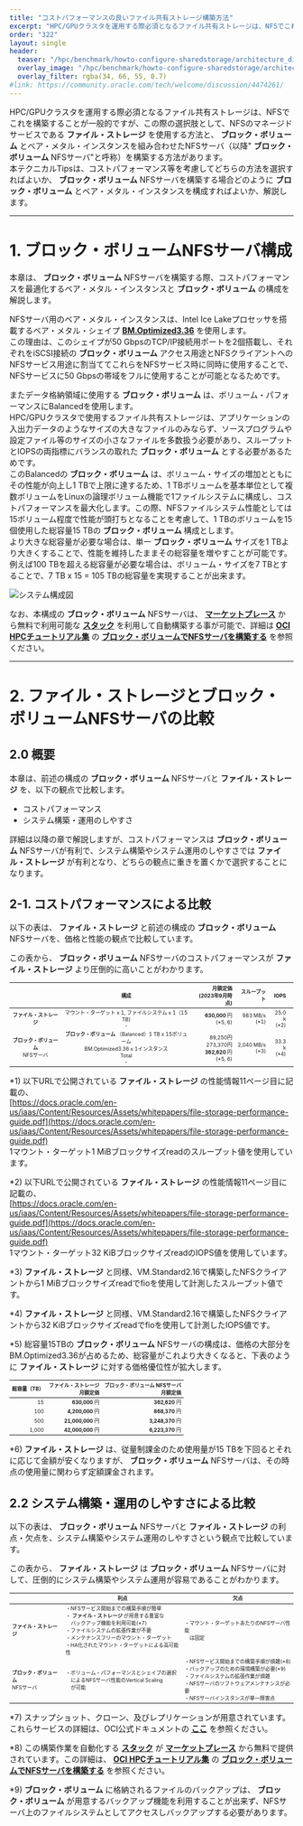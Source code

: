 ```yaml
---
title: "コストパフォーマンスの良いファイル共有ストレージ構築方法"
excerpt: "HPC/GPUクラスタを運用する際必須となるファイル共有ストレージは、NFSでこれを構築することが一般的ですが、この際の選択肢として、NFSのマネージドサービスであるファイル・ストレージを使用する方法と、ブロック・ボリュームとベア・メタル・インスタンスを組み合わせたNFSサーバを構築する方法があります。本テクニカルTipsは、コストパフォーマンス等を考慮してどちらの方法を選択すればよいか、ブロック・ボリュームとベア・メタル・インスタンスを組み合わせたNFSサーバを構築する場合どのようにブロック・ボリュームとベア・メタル・インスタンスを構成すればよいか、解説します。"
order: "322"
layout: single
header:
  teaser: "/hpc/benchmark/howto-configure-sharedstorage/architecture_diagram.png"
  overlay_image: "/hpc/benchmark/howto-configure-sharedstorage/architecture_diagram.png"
  overlay_filter: rgba(34, 66, 55, 0.7)
#link: https://community.oracle.com/tech/welcome/discussion/4474261/
---
```

<style>
table, th, td {
    font-size: 80%;
}
</style>

HPC/GPUクラスタを運用する際必須となるファイル共有ストレージは、NFSでこれを構築することが一般的ですが、この際の選択肢として、NFSのマネージドサービスである **ファイル・ストレージ** を使用する方法と、 **ブロック・ボリューム** とベア・メタル・インスタンスを組み合わせたNFSサーバ（以降" **ブロック・ボリューム** NFSサーバ"と呼称）を構築する方法があります。  
本テクニカルTipsは、コストパフォーマンス等を考慮してどちらの方法を選択すればよいか、 **ブロック・ボリューム** NFSサーバを構築する場合どのように **ブロック・ボリューム** とベア・メタル・インスタンスを構成すればよいか、解説します。
   
***
# 1. ブロック・ボリュームNFSサーバ構成

本章は、 **ブロック・ボリューム** NFSサーバを構築する際、コストパフォーマンスを最適化するベア・メタル・インスタンスと **ブロック・ボリューム** の構成を解説します。

NFSサーバ用のベア・メタル・インスタンスは、Intel Ice Lakeプロセッサを搭載するベア・メタル・シェイプ **[BM.Optimized3.36](https://docs.oracle.com/ja-jp/iaas/Content/Compute/References/computeshapes.htm#bm-hpc-optimized)**  を使用します。  
この理由は、このシェイプが50 GbpsのTCP/IP接続用ポートを2個搭載し、それぞれをiSCSI接続の **ブロック・ボリューム** アクセス用途とNFSクライアントへのNFSサービス用途に割当ててこれらをNFSサービス時に同時に使用することで、NFSサービスに50 Gbpsの帯域をフルに使用することが可能となるためです。

またデータ格納領域に使用する **ブロック・ボリューム** は、ボリューム・パフォーマンスにBalancedを使用します。  
HPC/GPUクラスタで使用するファイル共有ストレージは、アプリケーションの入出力データのようなサイズの大きなファイルのみならず、ソースプログラムや設定ファイル等のサイズの小さなファイルを多数扱う必要があり、スループットとIOPSの両指標にバランスの取れた **ブロック・ボリューム** とする必要があるためです。  
このBalancedの **ブロック・ボリューム** は、ボリューム・サイズの増加とともにその性能が向上し1 TBで上限に達するため、1 TBボリュームを基本単位として複数ボリュームをLinuxの論理ボリューム機能で1ファイルシステムに構成し、コストパフォーマンスを最大化します。この際、NFSファイルシステム性能としては15ボリューム程度で性能が頭打ちとなることを考慮して、1 TBのボリュームを15個使用した総容量15 TBの **ブロック・ボリューム** 構成とします。  
より大きな総容量が必要な場合は、単一 **ブロック・ボリューム** サイズを1 TBより大きくすることで、性能を維持したままその総容量を増やすことが可能です。  
例えば100 TBを超える総容量が必要な場合は、ボリューム・サイズを7 TBとすることで、7 TB x 15 = 105 TBの総容量を実現することが出来ます。

![システム構成図](architecture_diagram.png)

なお、本構成の **ブロック・ボリューム** NFSサーバは、 **[マーケットプレース](/ocitutorials/hpc/#5-5-マーケットプレイス)** から無料で利用可能な **[スタック](/ocitutorials/hpc/#5-3-スタック)** を利用して自動構築する事が可能で、詳細は **[OCI HPCチュートリアル集](/ocitutorials/hpc/#1-oci-hpcチュートリアル集)** の **[ブロック・ボリュームでNFSサーバを構築する](/ocitutorials/hpc/spinup-nfs-server/)** を参照ください。

***
# 2. ファイル・ストレージとブロック・ボリュームNFSサーバの比較

## 2.0 概要

本章は、前述の構成の **ブロック・ボリューム** NFSサーバと **ファイル・ストレージ** を、以下の観点で比較します。

- コストパフォーマンス
- システム構築・運用のしやすさ

詳細は以降の章で解説しますが、コストパフォーマンスは **ブロック・ボリューム** NFSサーバが有利で、システム構築やシステム運用のしやすさでは **ファイル・ストレージ** が有利となり、どちらの観点に重きを置くかで選択することになります。

## 2-1. コストパフォーマンスによる比較

以下の表は、 **ファイル・ストレージ** と前述の構成の **ブロック・ボリューム** NFSサーバを、価格と性能の観点で比較しています。

この表から、 **ブロック・ボリューム** NFSサーバのコストパフォーマンスが **ファイル・ストレージ** より圧倒的に高いことがわかります。

|                           | 構成                                                                                  | 月額定価<br>(2023年9月時点)                              | スループット              | IOPS            |     |
| :-----------------------: | :---------------------------------------------------------------------------------: | -----------------------------------------------: | ------------------: | --------------: | --- |
| **ファイル・ストレージ**            | マウント・ターゲット x 1, ファイルシステム x 1（15 TB)<br>-                                            | **630,000** 円<br>(\*5, 6)                        | 983 MB/s<br>(\*1)   | 25.0 k<br>(\*2) |     |
| **ブロック・ボリューム** <br>NFSサーバ | **ブロック・ボリューム** （Balanced）1 TB x 15ボリューム<br>BM.Optimized3.36 x 1インスタンス<br>Total<br>- | 89,250円<br>273,370円<br>**362,620** 円<br>(\*5, 6) | 2,040 MB/s<br>(\*3) | 33.3 k<br>(\*4) |     |

*1) 以下URLで公開されている **ファイル・ストレージ** の性能情報11ページ目に記載の、  
[https://docs.oracle.com/en-us/iaas/Content/Resources/Assets/whitepapers/file-storage-performance-guide.pdf](https://docs.oracle.com/en-us/iaas/Content/Resources/Assets/whitepapers/file-storage-performance-guide.pdf)  
1マウント・ターゲット1 MiBブロックサイズreadのスループット値を使用しています。

*2) 以下URLで公開されている **ファイル・ストレージ** の性能情報11ページ目に記載の、  
[https://docs.oracle.com/en-us/iaas/Content/Resources/Assets/whitepapers/file-storage-performance-guide.pdf](https://docs.oracle.com/en-us/iaas/Content/Resources/Assets/whitepapers/file-storage-performance-guide.pdf)  
1マウント・ターゲット32 KiBブロックサイズreadのIOPS値を使用しています。

*3) **ファイル・ストレージ** と同様、VM.Standard2.16で構築したNFSクライアントから1 MiBブロックサイズreadでfioを使用して計測したスループット値です。

*4) **ファイル・ストレージ** と同様、VM.Standard2.16で構築したNFSクライアントから32 KiBブロックサイズreadでfioを使用して計測したIOPS値です。

*5) 総容量15TBの **ブロック・ボリューム** NFSサーバの構成は、価格の大部分をBM.Optimized3.36が占めるため、総容量がこれより大きくなると、下表のように **ファイル・ストレージ** に対する価格優位性が拡大します。

| 総容量（TB） | **ファイル・ストレージ**<br>月額定価 | **ブロック・ボリューム** NFSサーバ<br>月額定価 |
| ------: | ---------------------: | ----------------------------: |
| 15      | **630,000** 円          | **362,620** 円                 |
| 100     | **4,200,000** 円        | **868,370** 円                 |
| 500     | **21,000,000** 円       | **3,248,370** 円               |
| 1,000   | **42,000,000** 円       | **6,223,370** 円               |

*6) **ファイル・ストレージ** は、従量制課金のため使用量が15 TBを下回るとそれに応じて金額が安くなりますが、 **ブロック・ボリューム** NFSサーバは、その時点の使用量に関わらず定額課金されます。

## 2.2 システム構築・運用のしやすさによる比較

以下の表は、 **ブロック・ボリューム** NFSサーバと **ファイル・ストレージ** の利点・欠点を、システム構築やシステム運用のしやすさという観点で比較しています。

この表から、 **ファイル・ストレージ** は **ブロック・ボリューム** NFSサーバに対して、圧倒的にシステム構築やシステム運用が容易であることがわかります。

|                      | 利点                                                                                                       | 欠点                                                                                     |
| -------------------- | -------------------------------------------------------------------------------------------------------- | -------------------------------------------------------------------------------------- |
| **ファイル・ストレージ**            | ・NFSサービス開始までの構築手順が簡単<br>・ **ファイル・ストレージ** が用意する豊富な<br>　バックアップ機能を利用可能(\*7)<br>・ファイルシステムの拡張作業が不要<br>・メンテナンスフリーのマウント・ターゲット<br>・HA化されたマウント・ターゲットによる高可能性 | ・マウント・ターゲットあたりのNFSサーバ性能<br>　は固定                                                                                       |
| **ブロック・ボリューム** <br>NFSサーバ | ・ボリューム・パフォーマンスとシェイプの選択<br>　によるNFSサーバ性能のVertical Scaling<br>　が可能                                                                                                         | ・NFSサービス開始までの構築手順が煩雑(\*8)<br>・バックアップのための環境構築が必要(\*9)<br>・ファイルシステムの拡張作業が煩雑<br>・NFSサーバのソフトウェアメンテナンスが必要<br>・NFSサーバインスタンスが単一障害点 |

*7) スナップショット、クローン、及びレプリケーションが用意されています。これらサービスの詳細は、OCI公式ドキュメントの **[ここ](https://docs.oracle.com/ja-jp/iaas/Content/File/home.htm)** を参照ください。

*8) この構築作業を自動化する **[スタック](/ocitutorials/hpc/#5-3-スタック)** が **[マーケットプレース](/ocitutorials/hpc/#5-5-マーケットプレイス)** から無料で提供されています。この詳細は、 **[OCI HPCチュートリアル集](/ocitutorials/hpc/#1-oci-hpcチュートリアル集)** の **[ブロック・ボリュームでNFSサーバを構築する](/ocitutorials/hpc/spinup-nfs-server/)** を参照ください。

*9) **ブロック・ボリューム** に格納されるファイルのバックアップは、 **ブロック・ボリューム** が用意するバックアップ機能を利用することが出来ず、NFSサーバ上のファイルシステムとしてアクセスしバックアップする必要があります。